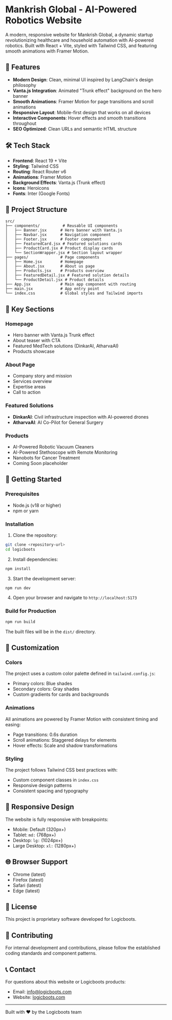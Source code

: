# Mankrish Global - AI-Powered Robotics Website

A modern, responsive website for Mankrish Global, a dynamic startup revolutionizing healthcare and household automation with AI-powered robotics. Built with React + Vite, styled with Tailwind CSS, and featuring smooth animations with Framer Motion.

## 🚀 Features

- **Modern Design**: Clean, minimal UI inspired by LangChain's design philosophy
- **Vanta.js Integration**: Animated "Trunk effect" background on the hero banner
- **Smooth Animations**: Framer Motion for page transitions and scroll animations
- **Responsive Layout**: Mobile-first design that works on all devices
- **Interactive Components**: Hover effects and smooth transitions throughout
- **SEO Optimized**: Clean URLs and semantic HTML structure

## 🛠️ Tech Stack

- **Frontend**: React 19 + Vite
- **Styling**: Tailwind CSS
- **Routing**: React Router v6
- **Animations**: Framer Motion
- **Background Effects**: Vanta.js (Trunk effect)
- **Icons**: Heroicons
- **Fonts**: Inter (Google Fonts)

## 📁 Project Structure

```
src/
├── components/          # Reusable UI components
│   ├── Banner.jsx      # Hero banner with Vanta.js
│   ├── Navbar.jsx      # Navigation component
│   ├── Footer.jsx      # Footer component
│   ├── FeaturedCard.jsx # Featured solutions cards
│   ├── ProductCard.jsx # Product display cards
│   └── SectionWrapper.jsx # Section layout wrapper
├── pages/              # Page components
│   ├── Home.jsx        # Homepage
│   ├── About.jsx       # About us page
│   ├── Products.jsx    # Products overview
│   ├── FeaturedDetail.jsx # Featured solution details
│   └── ProductDetail.jsx # Product details
├── App.jsx             # Main app component with routing
├── main.jsx            # App entry point
└── index.css           # Global styles and Tailwind imports
```

## 🎯 Key Sections

### Homepage
- Hero banner with Vanta.js Trunk effect
- About teaser with CTA
- Featured MedTech solutions (DinkarAI, AtharvaAI)
- Products showcase

### About Page
- Company story and mission
- Services overview
- Expertise areas
- Call to action

### Featured Solutions
- **DinkarAI**: Civil infrastructure inspection with AI-powered drones
- **AtharvaAI**: AI Co-Pilot for General Surgery

### Products
- AI-Powered Robotic Vacuum Cleaners
- AI-Powered Stethoscope with Remote Monitoring
- Nanobots for Cancer Treatment
- Coming Soon placeholder

## 🚀 Getting Started

### Prerequisites
- Node.js (v18 or higher)
- npm or yarn

### Installation

1. Clone the repository:
```bash
git clone <repository-url>
cd logicboots
```

2. Install dependencies:
```bash
npm install
```

3. Start the development server:
```bash
npm run dev
```

4. Open your browser and navigate to `http://localhost:5173`

### Build for Production

```bash
npm run build
```

The built files will be in the `dist/` directory.

## 🎨 Customization

### Colors
The project uses a custom color palette defined in `tailwind.config.js`:
- Primary colors: Blue shades
- Secondary colors: Gray shades
- Custom gradients for cards and backgrounds

### Animations
All animations are powered by Framer Motion with consistent timing and easing:
- Page transitions: 0.6s duration
- Scroll animations: Staggered delays for elements
- Hover effects: Scale and shadow transformations

### Styling
The project follows Tailwind CSS best practices with:
- Custom component classes in `index.css`
- Responsive design patterns
- Consistent spacing and typography

## 📱 Responsive Design

The website is fully responsive with breakpoints:
- Mobile: Default (320px+)
- Tablet: `md:` (768px+)
- Desktop: `lg:` (1024px+)
- Large Desktop: `xl:` (1280px+)

## 🌐 Browser Support

- Chrome (latest)
- Firefox (latest)
- Safari (latest)
- Edge (latest)

## 📄 License

This project is proprietary software developed for Logicboots.

## 🤝 Contributing

For internal development and contributions, please follow the established coding standards and component patterns.

## 📞 Contact

For questions about this website or Logicboots products:
- Email: info@logicboots.com
- Website: [logicboots.com](https://logicboots.com)

---

Built with ❤️ by the Logicboots team
